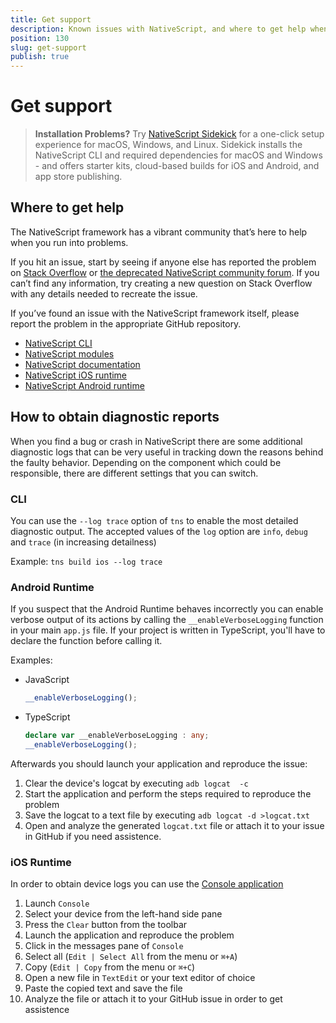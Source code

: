 ```yaml
---
title: Get support
description: Known issues with NativeScript, and where to get help when you run into problems
position: 130
slug: get-support
publish: true
---
```


# Get support

> **Installation Problems?** Try [NativeScript Sidekick](https://www.nativescript.org/nativescript-sidekick) for a one-click setup experience for macOS, Windows, and Linux. Sidekick installs the NativeScript CLI and required dependencies for macOS and Windows - and offers starter kits, cloud-based builds for iOS and Android, and app store publishing.

## Where to get help

The NativeScript framework has a vibrant community that’s here to help when you run into problems.

If you hit an issue, start by seeing if anyone else has reported the problem on [Stack Overflow](https://stackoverflow.com/questions/tagged/nativescript) or [the deprecated NativeScript community forum](https://discourse.nativescript.org/). If you can’t find any information, try creating a new question on Stack Overflow with any details needed to recreate the issue.

If you’ve found an issue with the NativeScript framework itself, please report the problem in the appropriate GitHub repository.

* [NativeScript CLI](https://github.com/nativescript/nativescript-cli/issues)
* [NativeScript modules](https://github.com/nativescript/nativescript/issues)
* [NativeScript documentation](https://github.com/nativescript/docs)
* [NativeScript iOS runtime](https://github.com/nativescript/ios-runtime)
* [NativeScript Android runtime](https://github.com/nativescript/android-runtime)

## How to obtain diagnostic reports

When you find a bug or crash in NativeScript there are some additional diagnostic logs that can be very useful in tracking
down the reasons behind the faulty behavior. Depending on the component which could be responsible, there are different
settings that you can switch.

### CLI

You can use the `--log trace` option of  `tns` to enable the most detailed diagnostic output. The accepted values of the
`log` option are `info`,  `debug` and `trace` (in increasing detailness)

Example:
`tns build ios --log trace`

### Android Runtime

If you suspect that the Android Runtime behaves incorrectly you can enable verbose output of its actions by calling the
`__enableVerboseLogging` function in your main `app.js` file. If your project is written in TypeScript, you'll have to
declare the function before calling it.

Examples:

* JavaScript

  ``` JavaScript
  __enableVerboseLogging();
  ```

* TypeScript

  ``` TypeScript
  declare var __enableVerboseLogging : any;
  __enableVerboseLogging();
  ```

Afterwards you should launch your application and reproduce the issue:

1. Clear the device's logcat by executing  `adb logcat  -c`
1. Start the application and perform the steps required to reproduce the problem
1. Save the logcat to a text file by executing  `adb logcat -d >logcat.txt`
1. Open and analyze the generated `logcat.txt` file or attach it to your issue in GitHub
if you need assistence.

### iOS Runtime

In order to obtain device logs you can use the [Console application](https://support.apple.com/guide/console/welcome/mac)

1. Launch `Console`
1. Select your device from the left-hand side pane
1. Press the `Clear` button from the toolbar
1. Launch the application and reproduce the problem
1. Click in the messages pane of `Console`
1. Select all (`Edit | Select All` from the menu or `⌘+A`)
1. Copy (`Edit | Copy` from the menu or `⌘+C`)
1. Open a new file in `TextEdit` or your text editor of choice
1. Paste the copied text and save the file
1. Analyze the file or attach it to your GitHub issue in order to get assistence
